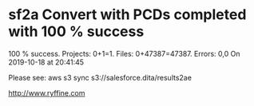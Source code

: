 # sf2a Convert with PCDs completed with 100 % success

100 % success. Projects: 0+1=1.  Files: 0+47387=47387. Errors: 0,0  On 2019-10-18 at 20:41:45



Please see: aws s3 sync s3://salesforce.dita/results2ae

http://www.ryffine.com
